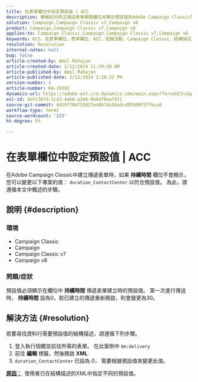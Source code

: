 ```yaml
---
title: 在表單欄位中設定預設值 | ACC
description: 瞭解如何修正傳送表單期間欄位未顯示預設值的Adobe Campaign Classic問題。
solution: Campaign,Campaign Classic v7,Campaign v8
product: Campaign,Campaign Classic v7,Campaign v8
applies-to: Campaign Classic,Campaign,Campaign Classic v7,Campaign v8
keywords: KCS，在表單欄位、表單欄位、ACC、促銷活動、Campaign Classic、結構描述、XML中設定預設值
resolution: Resolution
internal-notes: null
bug: false
article-created-by: Amol Mahajan
article-created-date: 2/12/2024 11:39:20 AM
article-published-by: Amol Mahajan
article-published-date: 2/12/2024 3:20:22 PM
version-number: 3
article-number: KA-19392
dynamics-url: https://adobe-ent.crm.dynamics.com/main.aspx?forceUCI=1&pagetype=entityrecord&etn=knowledgearticle&id=e0d78559-9bc9-ee11-9079-6045bd006b4b
exl-id: dafc387d-1c43-4a68-a2e6-0b6df0eaf921
source-git-commit: dd19f78d752827e48b7dc68adcd95500f2ffbca0
workflow-type: tm+mt
source-wordcount: '223'
ht-degree: 5%

---
```


# 在表單欄位中設定預設值 | ACC


在Adobe Campaign Classic中建立傳遞表單時，如果 <b>持續時間</b> 欄位不會顯示，您可以變更以下專案的值： `duration_ContactCenter` 以符合預設值。 為此，請遵循本文中概述的步驟。

## 說明 {#description}


### <b>環境</b>

- Campaign Classic
- Campaign
- Campaign Classic v7
- Campaign v8




### <b>問題/症狀</b>

預設值必須顯示在欄位中 <b>持續時間</b> 傳遞表單建立時的預設值。 第一次進行傳送時， <b>持續時間</b> 設為0，若已建立的傳遞重新開啟，則會變更為30。


## 解決方法 {#resolution}


若要尋找資料行需要預設值的結構描述，請遵循下列步驟。

1. 登入執行個體並前往所需的表單。 在此案例中 `bm:delivery`
2. 前往 <b>編輯</b> 標籤，然後開啟 <b>XML</b>.
3. `duration_ContactCenter` 已設為 *0，* 需要根據預設值來變更此值。




<b><u>原因：</u></b>  使用者已在結構描述的XML中指定不同的預設值。
